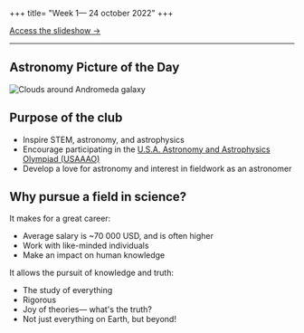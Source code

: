 +++
title= "Week 1— 24 october 2022"
+++

[Access the slideshow &rarr;](https://docs.google.com/presentation/d/18FGNhy6_GU4wyjj-kSxJKel4p9zaZzOZt_pwCBZhS30)<br/>
<!--[Access the meeting notes &rarr;](/meeting/2022-10-24.txt)-->

---

## Astronomy Picture of the Day
![Clouds around Andromeda galaxy](/img/apod/2022-10-24.jpg)

## Purpose of the club
- Inspire STEM, astronomy, and astrophysics
- Encourage participating in the [U.S.A. Astronomy and Astrophysics Olympiad (USAAAO)](https://usaaao.org/)
- Develop a love for astronomy and interest in fieldwork as an astronomer

## Why pursue a field in science?
It makes for a great career:
  - Average salary is ~70 000 USD, and is often higher
  - Work with like-minded individuals
  - Make an impact on human knowledge

It allows the pursuit of knowledge and truth:
  - The study of everything
  - Rigorous
  - Joy of theories— what's the truth?
  - Not just everything on Earth, but beyond!
